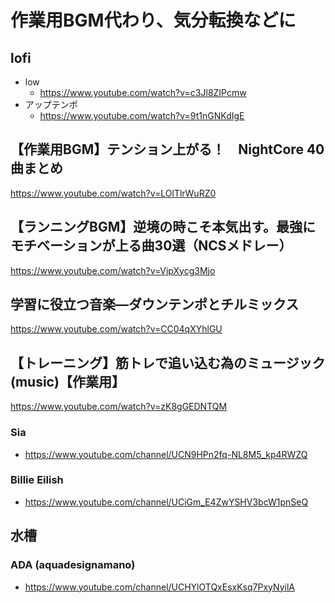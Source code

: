 
# 作業用BGM代わり、気分転換などに



## lofi

- low  
  - https://www.youtube.com/watch?v=c3Jl8ZIPcmw
- アップテンポ  
  - https://www.youtube.com/watch?v=9t1nGNKdIgE


## 【作業用BGM】テンション上がる！　NightCore 40曲まとめ

https://www.youtube.com/watch?v=LOlTlrWuRZ0


## 【ランニングBGM】逆境の時こそ本気出す。最強にモチベーションが上る曲30選（NCSメドレー）

https://www.youtube.com/watch?v=VjpXycg3Mjo


## 学習に役立つ音楽—ダウンテンポとチルミックス

https://www.youtube.com/watch?v=CC04qXYhlGU


## 【トレーニング】筋トレで追い込む為のミュージック(music)【作業用】

https://www.youtube.com/watch?v=zK8gGEDNTQM


### Sia

- https://www.youtube.com/channel/UCN9HPn2fq-NL8M5_kp4RWZQ

### Billie Eilish

- https://www.youtube.com/channel/UCiGm_E4ZwYSHV3bcW1pnSeQ




## 水槽

### ADA (aquadesignamano)

- https://www.youtube.com/channel/UCHYlOTQxEsxKsq7PxyNyilA



